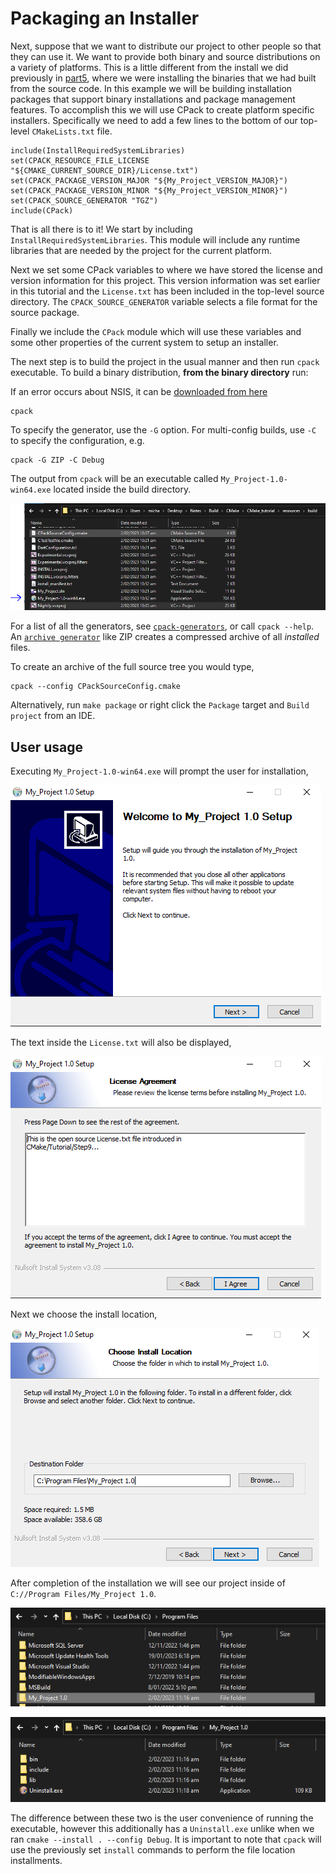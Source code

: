 # Packaging an Installer

Next, suppose that we want to distribute our project to other people so that they can use it. We want to provide both binary and source distributions on a variety of platforms. This is a little different from the install we did previously in [part5](https://github.com/Michael-Cowie/Notes/blob/main/Build/CMake/CMake_tutorial/5_installing_and_testing.md), where we were installing the binaries that we had built from the source code. In this example we will be building installation packages that support binary installations and package management features. To accomplish this we will use CPack to create platform specific installers. Specifically we need to add a few lines to the bottom of our top-level `CMakeLists.txt` file.

```
include(InstallRequiredSystemLibraries)
set(CPACK_RESOURCE_FILE_LICENSE "${CMAKE_CURRENT_SOURCE_DIR}/License.txt")
set(CPACK_PACKAGE_VERSION_MAJOR "${My_Project_VERSION_MAJOR}")
set(CPACK_PACKAGE_VERSION_MINOR "${My_Project_VERSION_MINOR}")
set(CPACK_SOURCE_GENERATOR "TGZ")
include(CPack)
```

That is all there is to it! We start by including `InstallRequiredSystemLibraries`. This module will include any runtime libraries that are needed by the project for the current platform. 

Next we set some CPack variables to where we have stored the license and version information for this project. This version information was set earlier in this tutorial and the `License.txt` has been included in the top-level source directory. The `CPACK_SOURCE_GENERATOR` variable selects a file format for the source package.

Finally we include the `CPack` module which will use these variables and some other properties of the current system to setup an installer.

The next step is to build the project in the usual manner and then run `cpack` executable. To build a binary distribution, **from the binary directory** run:

If an error occurs about NSIS, it can be [downloaded from here](https://sourceforge.net/projects/nsis/files/latest/download)

```
cpack
```

To specify the generator, use the `-G` option. For multi-config builds, use `-C` to specify the configuration, e.g.

```
cpack -G ZIP -C Debug
```

The output from `cpack` will be an executable called `My_Project-1.0-win64.exe` located inside the build directory.

![](./images/25.PNG)

For a list of all the generators, see [`cpack-generators`](https://cmake.org/cmake/help/latest/manual/cpack-generators.7.html#manual:cpack-generators(7)), or call `cpack --help`. An [`archive generator`](https://cmake.org/cmake/help/latest/cpack_gen/archive.html#cpack_gen:CPack%20Archive%20Generator) like ZIP creates a compressed archive of all *installed* files.

To create an archive of the full source tree you would type,

```
cpack --config CPackSourceConfig.cmake
```

Alternatively, run `make package` or right click the `Package` target and `Build project` from an IDE.

## User usage

Executing `My_Project-1.0-win64.exe` will prompt the user for installation,

![](./images/26.PNG)

The text inside the `License.txt` will also be displayed,

![](./images/27.PNG)

Next we choose the install location,

![](./images/28.PNG)

After completion of the installation we will see our project inside of `C://Program Files/My_Project 1.0`.

![](./images/29.PNG)

![](./images/30.PNG)

The difference between these two is the user convenience of running the executable, however this additionally has a `Uninstall.exe` unlike when we ran `cmake --install . --config Debug`. It is important to note that `cpack` will use the previously set `install` commands to perform the file location installments.
